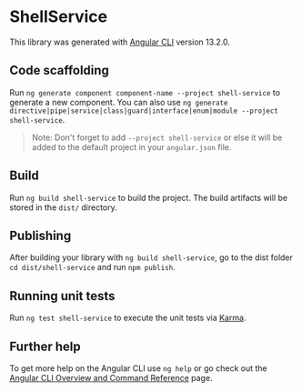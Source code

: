 # ShellService

This library was generated with [Angular CLI](https://github.com/angular/angular-cli) version 13.2.0.

## Code scaffolding

Run `ng generate component component-name --project shell-service` to generate a new component. You can also use `ng generate directive|pipe|service|class|guard|interface|enum|module --project shell-service`.
> Note: Don't forget to add `--project shell-service` or else it will be added to the default project in your `angular.json` file. 

## Build

Run `ng build shell-service` to build the project. The build artifacts will be stored in the `dist/` directory.

## Publishing

After building your library with `ng build shell-service`, go to the dist folder `cd dist/shell-service` and run `npm publish`.

## Running unit tests

Run `ng test shell-service` to execute the unit tests via [Karma](https://karma-runner.github.io).

## Further help

To get more help on the Angular CLI use `ng help` or go check out the [Angular CLI Overview and Command Reference](https://angular.io/cli) page.
